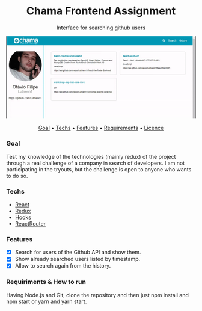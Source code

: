 <h1 align="center">Chama Frontend Assignment</h1>

<p align="center">Interface for searching github users</p>

<p align="center">
  <img src="https://github.com/Luthienn1/chama-frontend-assignment/blob/master/src/assets/chamatheapp.gif" />
</p>

<p align="center">
 <a href="#goal">Goal</a> •
 <a href="#techs">Techs</a> •
 <a href="#features">Features</a> •  
 <a href="#requirements">Requirements</a> • 
 <a href="#licence">Licence</a>
</p>

### Goal

Test my knowledge of the technologies (mainly redux) of the project through a real challenge of a company in search of developers. I am not participating in the tryouts, but the challenge is open to anyone who wants to do so.

### Techs

- [React](https://pt-br.reactjs.org/)
- [Redux](https://redux.js.org/)
- [Hooks](https://reactjs.org/docs/hooks-intro.html)
- [ReactRouter](https://reactrouter.com/web/guides/quick-start)

### Features

- [x] Search for users of the Github API and show them.
- [x] Show already searched users listed by timestamp.
- [x] Allow to search again from the history.

### Requiriments & How to run

Having Node.js and Git, clone the repository and then just npm install and npm start or yarn and yarn start.

